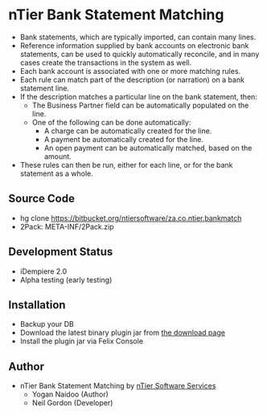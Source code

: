 # nTier Bank Statement Matching
* Bank statements, which are typically imported, can contain many lines.
* Reference information supplied by bank accounts on electronic bank statements, can be used to quickly automatically reconcile, and in many cases create the transactions in the system as well.
* Each bank account is associated with one or more matching rules.
* Each rule can match part of the description (or narration) on a bank statement line.
* If the description matches a particular line on the bank statement, then:
	* The Business Partner field can be automatically populated on the line.
	* One of the following can be done automatically:
		* A charge can be automatically created for the line.
		* A payment be automatically created for the line.
		* An open payment can be automatically matched, based on the amount.
* These rules can then be run, either for each line, or for the bank statement as a whole.

## Source Code
* hg clone https://bitbucket.org/ntiersoftware/za.co.ntier.bankmatch
* 2Pack: META-INF/2Pack.zip

## Development Status
* iDempiere 2.0
* Alpha testing (early testing)

## Installation
* Backup your DB
* Download the latest binary plugin jar from [the download page](https://bitbucket.org/ntiersoftware/za.co.ntier.bankmatch/downloads)
* Install the plugin jar via Felix Console


## Author
* nTier Bank Statement Matching by [nTier Software Services](http://www.ntier.co.za)
	* Yogan Naidoo (Author)
	* Neil Gordon (Developer)


